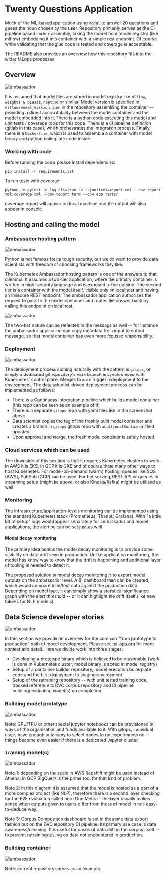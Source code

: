 # Twenty Questions Application
Mock of the ML-based application using `model` to answer 20 questions and guess the noun chosen by the user.
Repository primarily serves as the CI-pipeline based `docker` assembly, taking the model from model registry (like mlflow)
embedding it into container with a simple rest endpoint. Of course while validating that the glue code is tested and coverage is acceptable.

The README also provides an overview how this repository fits into the wider MLops processes.

## Overview
![ambassador](readme_images/ci_pipeline.png)

It is assumed that model files are stored in model registry like `mlflow`, `weights & biases`, `neptune` or similar.
Model version is specified in `mlflow/model_version.json` in the repository assembling the container -- providing a direct accountability between the model container and the model embedded into it.
There is a python code executing this model and unit tests / coverage tools for this code.
There is a CI pipeline definition (gitlab in this case), which orchestrates the integration process.
Finally, there is a `Dockerfile`, which is used to assemble a container with model binary and python boilerplate code inside.

### Working with code
Before running the code, please install dependencies:
```
pip install -r requirements.txt
```

To run tests with coverage:
```
python -m pytest -o log_cli=true -v --junitxml=report.xml --cov-report xml:coverage.xml --cov-report term --cov app tests/
```
coverage report will appear on local machine and the output will also appear in console.

## Hosting and calling the model
### Ambassador hosting pattern
![ambassador](readme_images/ambassador_pattern.png)

Python is not famous for its tough security, but we do want to provide data scientists with freedom of choosing frameworks they like.

The Kubernetes Ambassador hosting pattern is one of the answers to that dilemma.
It assumes a two-tier application, where the primary container is written in high-security language and is exposed to the outside.
The second tier is a container with the model itself, visible only on localhost and having an insecure REST endpoint.
The ambassador application authorises the request to pass to the model container and routes the answer back by calling this endpoint on localhost.

![ambassador](readme_images/ambassador_message.png)

The two-tier nature can be reflected in the message as well -- for instance the ambassador application can copy metadata
from input to output message, so that model container has even more focused responsibility.

### Deployment
![ambassador](readme_images/deployment.png)

The deployment process coming naturally with the pattern is `gitops`, or simply a dedicated git repository's `main` branch
is synchronised with Kubernetes' control plane.
Merges to `main` trigger redeployment to the environment.
The data scientist-driven deployment process can be implemented as follows:
* There is a Continuous Integration pipeline which builds model container (this repo can be seen as an example of it)
* There is a separate `gitops` repo with yaml files like in the screenshot above
* Data scientist copies the tag of the freshly built model container and creates a branch in `gitops` gitops repo with `additionalContainer` field updated
* Upon approval and merge, the fresh model container is safely hosted

### Cloud services which can be used
The downside of this solution is that it requires Kubernetes clusters to work. 
In AWS it is EKS, in GCP it is GKE and of course there many other ways to host Kubernetes.
For model-on-demand (warm) hosting, queues like SQS (AWS), PubSub (GCP) can be used.
For hot serving, REST API or queues in streaming setup (might be above, or also Kinesis/Kafka) might be utilised as well

### Monitoring
The infrastructure/application-levels monitoring can be implemented using the standard Kubernetes stack (Prometheus, Thanos, Grafana).
With "a little bit of setup" logs would appear separately for ambassador and model applications, the alerting can be set just as well.

#### Model decay monitoring
The primary idea behind the model decay monitoring is to provide some visibility on data drift seen in production.
Unlike application monitoring, the model has know way to know that the drift is happening and additional layer of tooling is needed to detect it.

The proposed solution to model decay monitoring is to export model outputs on the ambassador level.
A BI dashboard then can be created, which would compare train/test data against the production data.
Depending on model type, it can simply show a statistical significance graph with the alert threshold -- or it can highlight the drift itself (like new tokens for NLP models).

## Data Science developer stories
![ambassador](readme_images/process_1.png)

In this section we provide an overview for the common "from prototype to production" path of model development. Please see [ml-ops.org](https://ml-ops.org/content/end-to-end-ml-workflow) for more context and detail.
Here we divide work into three stages:
* Developing a prototype binary which is believed to be reasonable (work is done in Kubernetes cluster, model binary is stored in model registry)
* Setup of a container-builder repository, model execution boilerplate code and the first deployment to staging environment
* Setup of the retraining repository -- with unit tested training code, tracked reference to DVC corpus repository and CI pipeline building/evaluating model(s) on completion 

### Building model prototype
![ambassador](readme_images/process_2.png)

Note: GPU/TPU or other special jupyter notebooks can be provisioned in ways of the organisation and funds available to it. With gitops, individual users have enough autonomy to select nodes to run experiments on -- things become even easier if there is a dedicated Jupyter cluster.

### Training model(s)
![ambassador](readme_images/process_3.png)

Note 1: depending on the scale in AWS Redshift might be used instead of Athena; in GCP BigQuery is the prime tool for that kind of problem.

Note 2: in this diagram it is assumed that the model is hosted as a part of a more complex project (like NLP), therefore there is a second layer checking for the E2E evaluation called here One Metric - the layer usually makes sense when outputs given to users differ from those of model in not-easy-to-deduce way.

Note 3: Corpus Composition dashboard is set in the same data export fashion but on the DVC repository CI pipeline. Its primary use case is data awareness/cleaning. It is useful for cases of data drift in the corpus itself -- to prevent retraining/testing on data not encountered in production.

### Building container 
![ambassador](readme_images/process_4.png)

Note: current repository serves as an example.


